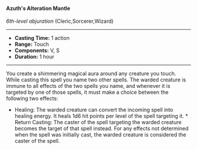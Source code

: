 #### Azuth's Alteration Mantle
*6th-level abjuration* (Cleric,Sorcerer,Wizard)
___
- **Casting Time:** 1 action
- **Range:** Touch
- **Components:** V, S
- **Duration:** 1 hour
---
You create a shimmering magical aura around any
creature you touch. While casting this spell you
name two other spells. The warded creature is
immune to all effects of the two spells you name,
and whenever it is targeted by one of those spells, it
must make a choice between the following two
effects:
* Healing:  The warded creature can convert the
incoming spell into healing energy. It heals 1d6
hit points per level of the spell targeting it. * Return Casting:  The caster of the spell
targeting the warded creature becomes the
target of that spell instead. For any effects not
determined when the spell was initially cast, the
warded creature is considered the caster of the
spell.
